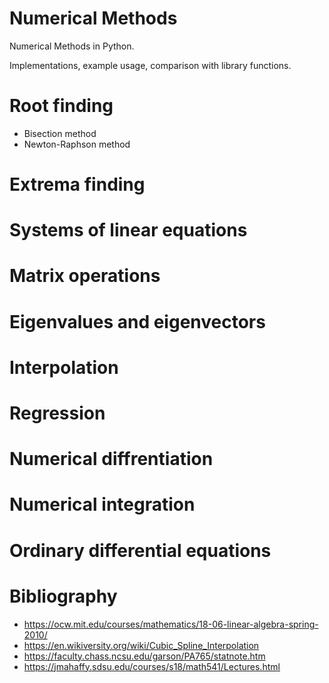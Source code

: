 # Numerical Methods
Numerical Methods in Python.

Implementations, example usage, comparison with library functions.

<h1>Root finding</h1>

* Bisection method
* Newton-Raphson method

<h1>Extrema finding</h1>

<h1>Systems of linear equations</h1>

<h1>Matrix operations</h1>

<h1>Eigenvalues and eigenvectors</h1>

<h1>Interpolation</h1>

<h1>Regression</h1>

<h1>Numerical diffrentiation</h1>

<h1>Numerical integration</h1>

<h1>Ordinary differential equations</h1>

<h1>Bibliography </h1>

* https://ocw.mit.edu/courses/mathematics/18-06-linear-algebra-spring-2010/
* https://en.wikiversity.org/wiki/Cubic_Spline_Interpolation
* https://faculty.chass.ncsu.edu/garson/PA765/statnote.htm
* https://jmahaffy.sdsu.edu/courses/s18/math541/Lectures.html

